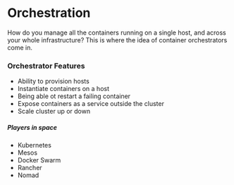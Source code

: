 # Orchestration
How do you manage all the containers running on a single host, and across your whole infrastructure?
This is where the idea of container orchestrators come in.

### Orchestrator Features
  - Ability to provision hosts
  - Instantiate containers on a host
  - Being able ot restart a failing container
  - Expose containers as a service outside the cluster
  - Scale cluster up or down

##### Players in space
  - Kubernetes
  - Mesos
  - Docker Swarm
  - Rancher
  - Nomad

